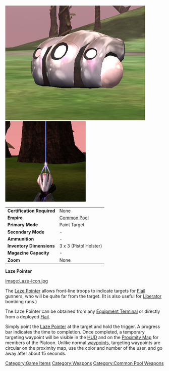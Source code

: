 ![](../images/Laze_Pointer.jpg "fig:Laze_Pointer.jpg")
![](../images/Laze_powered.jpg "fig:Laze_powered.jpg")

|                            |                               |
| -------------------------- | ----------------------------- |
| **Certification Required** | None                          |
| **Empire**                 | [Common Pool](../terminology/Common_Pool.md) |
| **Primary Mode**           | Paint Target                  |
| **Secondary Mode**         | \-                            |
| **Ammunition**             | \-                            |
| **Inventory Dimensions**   | 3 x 3 (Pistol Holster)        |
| **Magazine Capacity**      | \-                            |
| **Zoom**                   | None                          |

**Laze Pointer**

[image:Laze-Icon.jpg](image:Laze-Icon.jpg)

The [Laze Pointer](Laze_Pointer.md) allows front-line troops to
indicate targets for [Flail](../items/Flail.md) gunners, who will be
quite far from the target. (It is also useful for
[Liberator](../vehicles/Liberator.md) bombing runs.)

The Laze Pointer can be obtained from any [Equipment
Terminal](../items/Equipment_Terminal.md) or directly from a deployed
[Flail](../items/Flail.md).

Simply point the [Laze Pointer](Laze_Pointer.md) at the target
and hold the trigger. A progress bar indicates the time to completion.
Once completed, a temporary targeting waypoint will be visible in the
[HUD](../etc/Heads-up_Display.md) and on the [Proximity
Map](../terminology/Proximity_Map.md) for members of the Platoon. Unlike normal
[waypoints](../terminology/Waypoint.md), targeting waypoints are circular on
the proximity map, use the color and number of the user, and go away
after about 15 seconds.

[Category:Game Items](Category:Game_Items.md)
[Category:Weapons](Category:Weapons.md) [Category:Common Pool
Weapons](Category:Common_Pool_Weapons.md)
